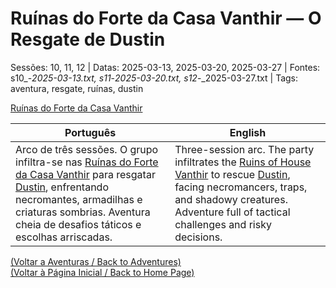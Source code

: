 
# Ruínas do Forte da Casa Vanthir — O Resgate de Dustin

Sessões: 10, 11, 12 | Datas: 2025-03-13, 2025-03-20, 2025-03-27 | Fontes: s10_-_2025-03-13.txt, s11_-_2025-03-20.txt, s12_-_2025-03-27.txt | Tags: aventura, resgate, ruínas, dustin

[Ruínas do Forte da Casa Vanthir](resgate_de_dustin_ruinas_forte_vanthir.png)

| Português | English |
|-----------|---------|
| Arco de três sessões. O grupo infiltra-se nas [Ruínas do Forte da Casa Vanthir](ruinas_do_forte_da_casa_vanthir.md) para resgatar [Dustin](dustin.md), enfrentando necromantes, armadilhas e criaturas sombrias. Aventura cheia de desafios táticos e escolhas arriscadas. | Three-session arc. The party infiltrates the [Ruins of House Vanthir](ruinas_do_forte_da_casa_vanthir.md) to rescue [Dustin](dustin.md), facing necromancers, traps, and shadowy creatures. Adventure full of tactical challenges and risky decisions. |

[(Voltar a Aventuras / Back to Adventures)](aventuras.md)  
[(Voltar à Página Inicial / Back to Home Page)](home.md)

